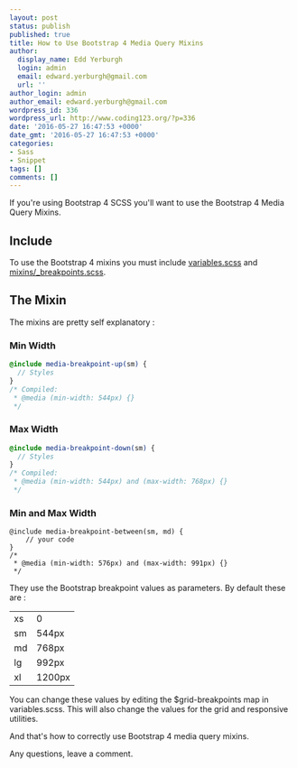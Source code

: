 ```yaml
---
layout: post
status: publish
published: true
title: How to Use Bootstrap 4 Media Query Mixins
author:
  display_name: Edd Yerburgh
  login: admin
  email: edward.yerburgh@gmail.com
  url: ''
author_login: admin
author_email: edward.yerburgh@gmail.com
wordpress_id: 336
wordpress_url: http://www.coding123.org/?p=336
date: '2016-05-27 16:47:53 +0000'
date_gmt: '2016-05-27 16:47:53 +0000'
categories:
- Sass
- Snippet
tags: []
comments: []
---
```


If you're using Bootstrap 4 SCSS you'll want to use the Bootstrap 4 Media Query Mixins.

## Include

To use the Bootstrap 4 mixins you must include <a href="https://github.com/twbs/bootstrap/blob/v4-dev/scss/_variables.scss" target="newwindow">variables.scss</a> and <a href="https://github.com/twbs/bootstrap/blob/v4-dev/scss/mixins/_breakpoints.scss" target="newwindow">mixins/_breakpoints.scss</a>.

## The Mixin

The mixins are pretty self explanatory :

### Min Width

```scss
@include media-breakpoint-up(sm) {
  // Styles
}
/* Compiled:
 * @media (min-width: 544px) {}
 */
 ```
 
### Max Width

```scss
@include media-breakpoint-down(sm) {
  // Styles
}
/* Compiled:
 * @media (min-width: 544px) and (max-width: 768px) {}
 */
 ```
 
### Min and Max Width

```
@include media-breakpoint-between(sm, md) {
    // your code
}
/*
 * @media (min-width: 576px) and (max-width: 991px) {}
 */
```
    
They use the Bootstrap breakpoint values as parameters. By default these are :

<table>
<tbody>
<tr>
<td>xs</td>
<td>0</td>
</tr>
<tr>
<td>sm</td>
<td>544px</td>
</tr>
<tr>
<td>md</td>
<td>768px</td>
</tr>
<tr>
<td>lg</td>
<td>992px</td>
</tr>
<tr>
<td>xl</td>
<td>1200px</td>
</tr>
</tbody>
</table>

You can change these values by editing the $grid-breakpoints map in variables.scss. This will also change the values for the grid and responsive utilities.

And that's how to correctly use Bootstrap 4 media query mixins.

Any questions, leave a comment.
